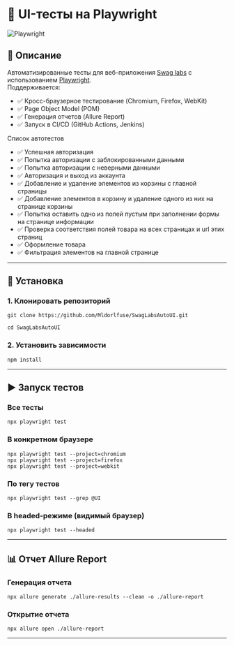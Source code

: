 # 🧪 UI-тесты на Playwright

![Playwright](https://playwright.dev/img/playwright-logo.svg)

## 📌 Описание
Автоматизированные тесты для веб-приложения [Swag labs](https://www.saucedemo.com/) с использованием [Playwright](https://playwright.dev/).  
Поддерживается:
- ✅ Кросс-браузерное тестирование (Chromium, Firefox, WebKit)  
- ✅ Page Object Model (POM)  
- ✅ Генерация отчетов (Allure Report)  
- ✅ Запуск в CI/CD (GitHub Actions, Jenkins)  

Список автотестов
- ✅ Успешная авторизация
- ✅ Попытка авторизации с заблокированными данными
- ✅ Попытка авторизации с неверными данными
- ✅ Авторизация и выход из аккаунта
- ✅ Добавление и удаление элементов из корзины с главной страницы
- ✅ Добавление элементов в корзину и удаление одного из них на странице корзины
- ✅ Попытка оставить одно из полей пустым при заполнении формы на странице информации
- ✅ Проверка соответствия полей товара на всех страницах и url этих страниц
- ✅ Оформление товара
- ✅ Фильтрация элементов на главной странице
---

## 🚀 Установка

### 1. Клонировать репозиторий
```
git clone https://github.com/Mldorlfuse/SwagLabsAutoUI.git

cd SwagLabsAutoUI
```

### 2. Установить зависимости
```
npm install
```

---

## ▶️ Запуск тестов

### Все тесты
```
npx playwright test
```

### В конкретном браузере
```
npx playwright test --project=chromium
npx playwright test --project=firefox
npx playwright test --project=webkit
```

### По тегу тестов
```
npx playwright test --grep @UI
```

### В headed-режиме (видимый браузер)
```
npx playwright test --headed
```

---


## 📊 Отчет Allure Report

### Генерация отчета 

```
npx allure generate ./allure-results --clean -o ./allure-report
```
### Открытие отчета
```
npx allure open ./allure-report
```

---






